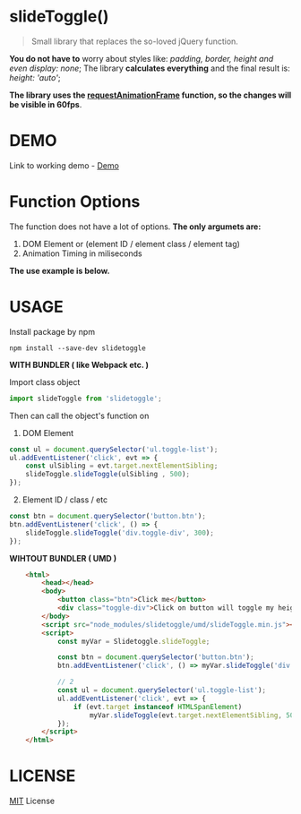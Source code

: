 # **slideToggle()**

> Small library that replaces the so-loved jQuery function.

**You do not have to** worry about styles like: _padding, border, height and even display: none_; 
The library **calculates everything** and the final result is: _height: 'auto'_;

**The library uses the [requestAnimationFrame](https://developer.mozilla.org/en-US/docs/Web/API/Window/requestAnimationFrame) function, so the changes will be visible in 60fps**.

# **DEMO**

Link to working demo - [Demo](https://zgrybus.github.io/slideToggle/)

# **Function Options**

The function does not have a lot of options. **The only argumets are:**
1) DOM Element or (element ID / element class / element tag)
2) Animation Timing in miliseconds

**The use example is below.**

# **USAGE**

Install package by npm
``` npm
npm install --save-dev slidetoggle
```

**WITH BUNDLER ( like Webpack etc. )**

Import class object
``` javascript
import slideToggle from 'slidetoggle';
```
Then can call the object's function on 

1) DOM Element
``` javascript
const ul = document.querySelector('ul.toggle-list');
ul.addEventListener('click', evt => {
    const ulSibling = evt.target.nextElementSibling;
    slideToggle.slideToggle(ulSibling , 500); 
});
```

2) Element ID / class / etc
``` javascript
const btn = document.querySelector('button.btn');
btn.addEventListener('click', () => {
    slideToggle.slideToggle('div.toggle-div', 300);
});
```

**WIHTOUT BUNDLER ( UMD )**
``` html
    <html>
        <head></head>
        <body>
            <button class="btn">Click me</button>
            <div class="toggle-div">Click on button will toggle my height</div>
        </body>
        <script src="node_modules/slidetoggle/umd/slideToggle.min.js"></script>
        <script>
            const myVar = Slidetoggle.slideToggle;

            const btn = document.querySelector('button.btn');
            btn.addEventListener('click', () => myVar.slideToggle('div.toggle-div', 300));

            // 2
            const ul = document.querySelector('ul.toggle-list');
            ul.addEventListener('click', evt => {
                if (evt.target instanceof HTMLSpanElement)
                    myVar.slideToggle(evt.target.nextElementSibling, 500);
            });
        </script>
    </html>
```


# **LICENSE**
[MIT](https://en.wikipedia.org/wiki/MIT_License) License
